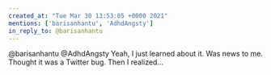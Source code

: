 ```yaml
---
created_at: "Tue Mar 30 13:53:05 +0000 2021"
mentions: ['barisanhantu', 'AdhdAngsty']
in_reply_to: @barisanhantu
---
```


@barisanhantu @AdhdAngsty Yeah, I just learned about it. Was news to me. Thought it was a Twitter bug. Then I realized...